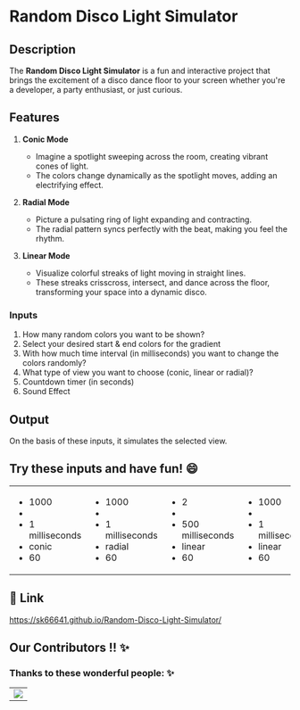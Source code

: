 # Random Disco Light Simulator

## Description

The **Random Disco Light Simulator** is a fun and interactive project that brings the excitement of a disco dance floor to your screen whether you're a developer, a party enthusiast, or just curious.

## Features

1. **Conic Mode**
   - Imagine a spotlight sweeping across the room, creating vibrant cones of light.
   - The colors change dynamically as the spotlight moves, adding an electrifying effect.

2. **Radial Mode**
   - Picture a pulsating ring of light expanding and contracting.
   - The radial pattern syncs perfectly with the beat, making you feel the rhythm.

3. **Linear Mode**
   - Visualize colorful streaks of light moving in straight lines.
   - These streaks crisscross, intersect, and dance across the floor, transforming your space into a dynamic disco.



### Inputs

1. How many random colors you want to be shown?
2. Select your desired start & end colors for the gradient
2. With how much time interval (in milliseconds) you want to change the colors randomly?
3. What type of view you want to choose (conic, linear or radial)?
4. Countdown timer (in seconds)
5. Sound Effect

## Output

On the basis of these inputs, it simulates the selected view.

## Try these inputs and have fun! 😄

<table>
        <tr>
        <td>
            <ul>
                <li>1000</li>
                <li></li>
                <li>1 milliseconds</li>
                <li>conic</li>
                <li>60</li>
            </ul>
        </td>
        <td>
            <ul>
                <li>1000</li>
                <li></li>
                <li>1 milliseconds</li>
                <li>radial</li>
                <li>60</li>
            </ul>
        </td>
        <td>
            <ul>
                <li>2</li>
                <li></li>
                <li>500 milliseconds</li>
                <li>linear</li>
                <li>60</li>
            </ul>
        </td>
        <td>
            <ul>
                <li>1000</li>
                <li></li>
                <li>1 milliseconds</li>
                <li>linear</li>
                <li>60</li>
            </ul>
        </td>
        </tr>

</table>


## 🔗 Link

https://sk66641.github.io/Random-Disco-Light-Simulator/

## Our Contributors  !! ✨
### Thanks to these wonderful people: ✨

<table>
	<tr>
		<td>
			<a href="https://github.com/sk66641/Random-Disco-Light-Simulator/graphs/contributors">
			  <img src="https://contrib.rocks/image?repo=sk66641/Random-Disco-Light-Simulator" />
</a>
		</td>
	</tr>
</table>


